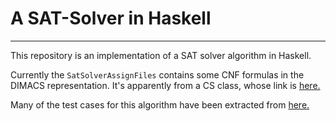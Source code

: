 # A SAT-Solver in Haskell
***
This repository is an implementation of a SAT solver algorithm in Haskell.

Currently the `SatSolverAssignFiles` contains some CNF formulas in the DIMACS representation. It's apparently from a CS class, whose link is [here.](https://www.cs.rochester.edu/u/kautz/Courses/444au2010/program-sat-solver.html)

Many of the test cases for this algorithm have been extracted from [here.](https://www.cs.ubc.ca/~hoos/SATLIB/benchm.html)